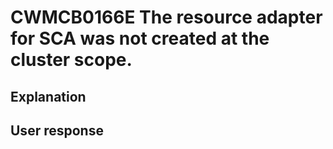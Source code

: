 # CWMCB0166E The resource adapter for SCA was not created at the cluster scope.

## Explanation

## User response